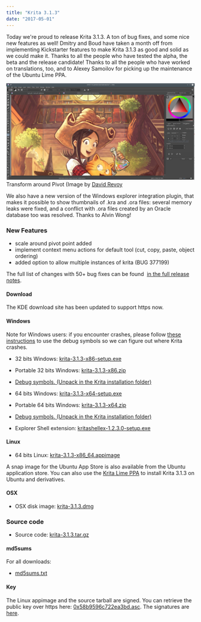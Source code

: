 ```yaml
---
title: "Krita 3.1.3"
date: "2017-05-01"
---
```


Today we're proud to release Krita 3.1.3. A ton of bug fixes, and some nice new features as well! Dmitry and Boud have taken a month off from implementing Kickstarter features to make Krita 3.1.3 as good and solid as we could make it. Thanks to all the people who have tested the alpha, the beta and the release candidate! Thanks to all the people who have worked on translations, too, and to Alexey Samoilov for picking up the maintenance of the Ubuntu Lime PPA.

[![Transform around Pivot](images/pivot-1024x527.png)](https://krita.org/wp-content/uploads/2017/05/pivot.png)Transform around Pivot (Image by [David Revoy](https://peppercarrot.com)

We also have a new version of the Windows explorer integration plugin, that makes it possible to show thumbnails of .kra and .ora files: several memory leaks were fixed, and a conflict with .ora files created by an Oracle database too was resolved. Thanks to Alvin Wong!

### New Features

- scale around pivot point added
- implement context menu actions for default tool (cut, copy, paste, object ordering)
- added option to allow multiple instances of krita (BUG 377199)

The full list of changes with 50+ bug fixes can be found  [in the full release notes](https://krita.org/en/release-notes-for-3-1-3/).

#### Download

The KDE download site has been updated to support https now.

#### Windows

Note for Windows users: if you encounter crashes, please follow [these instructions](https://docs.krita.org/Dr._Mingw_debugger) to use the debug symbols so we can figure out where Krita crashes.

- 32 bits Windows: [krita-3.1.3-x86-setup.exe](https://download.kde.org/stable/krita/3.1.3/krita-3.1.3-x86-setup.exe)
- Portable 32 bits Windows: [krita-3.1.3-x86.zip](https://download.kde.org/stable/krita/3.1.3/krita-3.1.3-x86.zip)
- [Debug symbols. (Unpack in the Krita installation folder)](https://download.kde.org/stable/krita/3.1.3/krita-3.1.3-x86-dbg.zip)

- 64 bits Windows: [krita-3.1.3-x64-setup.exe](https://download.kde.org/stable/krita/3.1.3/krita-3.1.3-x64-setup.exe)
- Portable 64 bits Windows: [krita-3.1.3-x64.zip](https://download.kde.org/stable/krita/3.1.3/krita-3.1.3-x64.zip)
- [Debug symbols. (Unpack in the Krita installation folder)](https://download.kde.org/stable/krita/3.1.3/krita-3.1.3-x64-dbg.zip)

- Explorer Shell extension: [kritashellex-1.2.3.0-setup.exe](https://download.kde.org/stable/krita/kritashellex-1.2.3.0-setup.exe)

#### Linux

- 64 bits Linux: [krita-3.1.3-x86\_64.appimage](https://download.kde.org/stable/krita/3.1.3/krita-3.1.3-x86_64.appimage)

A snap image for the Ubuntu App Store is also available from the Ubuntu application store. You can also use the [Krita Lime PPA](https://launchpad.net/%7Ekritalime/+archive/ubuntu/ppa) to install Krita 3.1.3 on Ubuntu and derivatives.

#### OSX

- OSX disk image: [krita-3.1.3.dmg](https://download.kde.org/stable/krita/3.1.3/krita-3.1.3.dmg)

### Source code

- Source code: [krita-3.1.3.tar.gz](https://download.kde.org/stable/krita/3.1.3/krita-3.1.3.tar.gz)

#### md5sums

For all downloads:

- [md5sums.txt](https://download.kde.org/stable/krita/3.1.3/md5sums.txt)

#### Key

The Linux appimage and the source tarball are signed. You can retrieve the public key over https here: [0x58b9596c722ea3bd.asc](https://share.kde.org/index.php/s/fJ99V5mZvuyD0z8). The signatures are [here](http://download.kde.org/stable/krita/3.1.3/).
